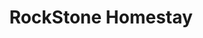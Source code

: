 ---
layout: location
title: RockStone Homestay
images: ["/properties/horanadu/tranquil/1.jpg","/properties/horanadu/tranquil/1.jpg"]
price: ₹1,299
area: Chikmagalur
rating: 5
description: Et quia aperiam et deleniti ab ut. Non ab enim consequuntur. Nulla dolor aut itaque vel quis. Id et facere est sequi aut rerum. Id ea aliquid et quasi atque. Aperiam eum fugiat vero magni.<br> Natus et repudiandae minima veniam. Doloribus veniam omnis error. Voluptatem voluptas tenetur et architecto expedita corrupti ea. Necessitatibus aut ut omnis. Placeat non soluta amet eius nihil eaque non exercitationem. Accusantium vero sint culpa cupiditate nostrum.
district: Chikmagalur
total-occupancy: 14
rooms: 4
stay-type: Trekking Stay
accomodation: [
    [3 Family Room, 6, 12, house-door],
    [1 Dormitory Room, 8, 4, shop]
]
pricing: [
    [BASIC PACKAGE, 1499, Stay | Breakfast | Activities | Hi-tea | Veg Snacks],
    [STANDARD PACKAGE, 2499, Stay | All Meals | Activities | Hi-tea | Veg Snacks],
    [COUPLE PACKAGE, 2699, Stay | All Meals | Activities | Hi-tea | Veg Snacks],
]
ameneties: [
    [ lightning-fill,Power Backup],
    [ snow2,Refrigerator],
    [ hospital-fill ,Smoking Area],
    [ tv, TV],
    [ water ,Shower],
    [ droplet-fill,Hot Water]
]
activities: [ 
    [ fire,Bonfire & Music],
    [ dice-3-fill, Chess],
    [ person-walking,Estate Walk], 
    [ dice-3-fill, Carrom], 
    [ circle-fill, Badminton], 
    [ circle-fill, Basketball],
    [ circle-fill, Cricket], 
    [ feather, Bird Watch], 
    [ person-walking, Trekking]
]
locations: [
    Bandekallu Trek (3KM), Muthodi Wildlife (18KM), Ukkada Falls (27KM), Mullayanagiri Peak (28KM), Jhari Falls (30KM), Baba Budangiri Peak (40KM), Manikyadhara View Point (40KM) 
    ]
breakfast: [Neer Dosa, item2, item3, item4]
lunch: [item1, item2, item3, item4]
dinner: [item1, item2, item3, item4]
tnc: ["Yes","No","Yes", "Yes", 12:00PM-11:00AM]
---